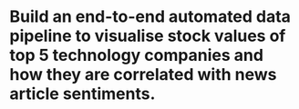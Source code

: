 # Build an end-to-end automated data pipeline to visualise stock values of top 5 technology companies and how they are correlated with news article sentiments.

    
 
